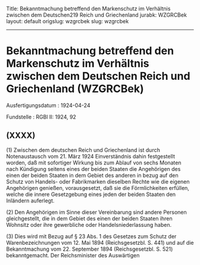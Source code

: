 Title: Bekanntmachung betreffend den Markenschutz im Verhältnis zwischen dem Deutschen219
  Reich und Griechenland
jurabk: WZGRCBek
layout: default
origslug: wzgrcbek
slug: wzgrcbek

---

# Bekanntmachung betreffend den Markenschutz im Verhältnis zwischen dem Deutschen Reich und Griechenland (WZGRCBek)

Ausfertigungsdatum
:   1924-04-24

Fundstelle
:   RGBl II: 1924, 92



## (XXXX)

(1) Zwischen dem deutschen Reich und Griechenland ist durch
Notenaustausch vom 21. März 1924 Einverständnis dahin festgestellt
worden, daß mit sofortiger Wirkung bis zum Ablauf von sechs Monaten
nach Kündigung seitens eines der beiden Staaten die Angehörigen des
einen der beiden Staaten in dem Gebiet des anderen in bezug auf den
Schutz von Handels- oder Fabrikmarken dieselben Rechte wie die eigenen
Angehörigen genießen, vorausgesetzt, daß sie die Förmlichkeiten
erfüllen, welche die innere Gesetzgebung eines jeden der beiden
Staaten den Inländern auferlegt.

(2) Den Angehörigen im Sinne dieser Vereinbarung sind andere Personen
gleichgestellt, die in dem Gebiet des einen der beiden Staaten ihren
Wohnsitz oder ihre gewerbliche oder Handelsniederlassung haben.

(3) Dies wird mit Bezug auf § 23 Abs. 1 des Gesetzes zum Schutz der
Warenbezeichnungen vom 12. Mai 1894 (Reichsgesetzbl. S. 441) und auf
die Bekanntmachung vom 22. September 1894 (Reichsgesetzbl. S. 521)
bekanntgemacht.
Der Reichsminister des Auswärtigen

